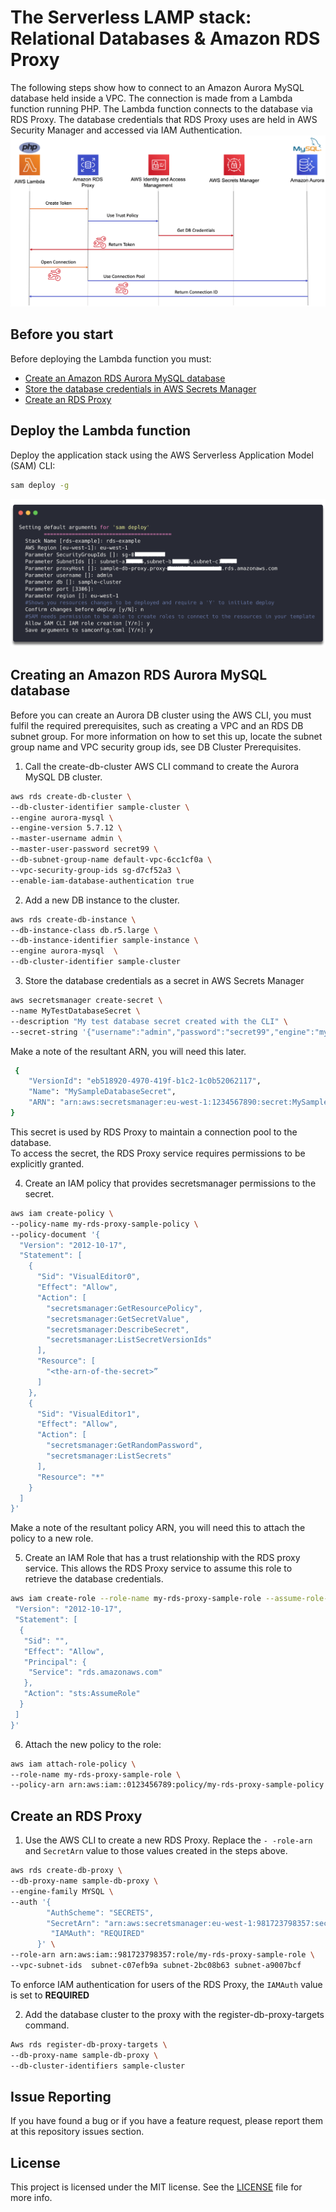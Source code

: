 # The Serverless LAMP stack: Relational Databases & Amazon RDS Proxy

The following steps show how to connect to an Amazon Aurora MySQL database held inside a VPC.  The connection is made from a Lambda function running PHP. The Lambda function connects to the database via RDS Proxy. The database credentials that RDS Proxy uses are held in AWS Security Manager and accessed via IAM Authentication. 
![RDS Token Exchange](../repository-resources/rdsTokenexchange.png "the Token exchange")

## Before you start

Before deploying the Lambda function you must:
- [Create an Amazon RDS Aurora MySQL database](#Create-an-Amazon-RDS-Aurora-MySQL-database)
- [Store the database credentials in AWS Secrets Manager](3)
- [Create an RDS Proxy](#Create-an-RDS-Proxy)

## Deploy the Lambda function
Deploy the application stack using the AWS Serverless Application Model (SAM) CLI:
 
```bash
sam deploy -g
```
![RDS-example-sam-deploy](../repository-resources/RDS-example-sam-deploy.png "SAM Deploy")

## Creating an Amazon RDS Aurora MySQL database

Before you can create an Aurora DB cluster using the AWS CLI, you must fulfil the required prerequisites, such as creating a VPC and an RDS DB subnet group. For more information on how to set this up, locate the subnet group name and VPC security group ids, see DB Cluster Prerequisites.

1. Call the create-db-cluster AWS CLI command to create the Aurora MySQL DB cluster.  

```bash
aws rds create-db-cluster \
--db-cluster-identifier sample-cluster \
--engine aurora-mysql \
--engine-version 5.7.12 \
--master-username admin \
--master-user-password secret99 \
--db-subnet-group-name default-vpc-6cc1cf0a \
--vpc-security-group-ids sg-d7cf52a3 \
--enable-iam-database-authentication true
```

2.	Add a new DB instance to the cluster. 
```bash
aws rds create-db-instance \
--db-instance-class db.r5.large \
--db-instance-identifier sample-instance \
--engine aurora-mysql  \
--db-cluster-identifier sample-cluster
```


3. Store the database credentials as a secret in AWS Secrets Manager
```bash
aws secretsmanager create-secret \
--name MyTestDatabaseSecret \
--description "My test database secret created with the CLI" \
--secret-string '{"username":"admin","password":"secret99","engine":"mysql","host":"<REPLACE-WITH-YOUR-DB-WRITER-ENDPOINT>","port":"3306","dbClusterIdentifier":"<REPLACE-WITH-YOUR-DB-CLUSTER-NAME>"}'
```

Make a note of the resultant ARN, you will need this later.
```bash
 {
    "VersionId": "eb518920-4970-419f-b1c2-1c0b52062117", 
    "Name": "MySampleDatabaseSecret", 
    "ARN": "arn:aws:secretsmanager:eu-west-1:1234567890:secret:MySampleDatabaseSecret-JgEWv1"
}
```

This secret is used by RDS Proxy to maintain a connection pool to the database.  
To access the secret, the RDS Proxy service requires permissions to be explicitly granted. 

4.	Create an IAM policy that provides secretsmanager permissions to the secret.

```bash
aws iam create-policy \
--policy-name my-rds-proxy-sample-policy \
--policy-document '{
  "Version": "2012-10-17",
  "Statement": [
    {
      "Sid": "VisualEditor0",
      "Effect": "Allow",
      "Action": [
        "secretsmanager:GetResourcePolicy",
        "secretsmanager:GetSecretValue",
        "secretsmanager:DescribeSecret",
        "secretsmanager:ListSecretVersionIds"
      ],
      "Resource": [
        "<the-arn-of-the-secret>”
      ]
    },
    {
      "Sid": "VisualEditor1",
      "Effect": "Allow",
      "Action": [
        "secretsmanager:GetRandomPassword",
        "secretsmanager:ListSecrets"
      ],
      "Resource": "*"
    }
  ]
}'
```
Make a note of the resultant policy ARN, you will need this to attach the policy to a new role.

5.	Create an IAM Role that has a trust relationship with the RDS proxy service.  This allows the RDS Proxy service to assume this role to retrieve the database credentials.
```bash
aws iam create-role --role-name my-rds-proxy-sample-role --assume-role-policy-document '{
 "Version": "2012-10-17",
 "Statement": [
  {
   "Sid": "",
   "Effect": "Allow",
   "Principal": {
    "Service": "rds.amazonaws.com"
   },
   "Action": "sts:AssumeRole"
  }
 ]
}'
```

6.	Attach the new policy to the role:
```bash 
aws iam attach-role-policy \
--role-name my-rds-proxy-sample-role \
--policy-arn arn:aws:iam::0123456789:policy/my-rds-proxy-sample-policy
```

## Create an RDS Proxy
1.	Use the AWS CLI to create a new RDS Proxy. Replace the `- -role-arn` and `SecretArn` value to those values created in the steps above.
```bash
aws rds create-db-proxy \
--db-proxy-name sample-db-proxy \
--engine-family MYSQL \
--auth '{
        "AuthScheme": "SECRETS",
        "SecretArn": "arn:aws:secretsmanager:eu-west-1:981723798357:secret:exampleAuroraRDSsecret1-DyCOcC",
         "IAMAuth": "REQUIRED"
      }' \
--role-arn arn:aws:iam::981723798357:role/my-rds-proxy-sample-role \
--vpc-subnet-ids  subnet-c07efb9a subnet-2bc08b63 subnet-a9007bcf
```
To enforce IAM authentication for users of the RDS Proxy, the `IAMAuth` value is set to **REQUIRED**

2.	Add the database cluster to the proxy with the register-db-proxy-targets command.
```bash
Aws rds register-db-proxy-targets \
--db-proxy-name sample-db-proxy \
--db-cluster-identifiers sample-cluster
```

 

## Issue Reporting

If you have found a bug or if you have a feature request, please report them at this repository issues section.

## License

This project is licensed under the MIT license. See the [LICENSE](../LICENSE) file for more info.
